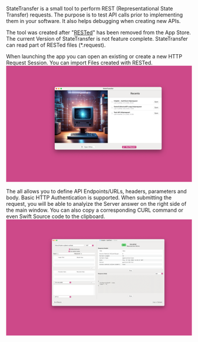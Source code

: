 StateTransfer is a small tool to perform REST (Representational State Transfer) requests. The purpose is to test API calls prior to implementing them in your software. It also helps debugging when creating new APIs.

The tool was created after "[RESTed](https://www.helloresolven.com/portfolio/rested/)" has been removed from the App Store. The current Version of StateTransfer is not feature complete. StateTransfer can read part of RESTed files (\*.request). 

When launching the app you can open an existing or create a new HTTP Request Session. You can import Files created with RESTed.
![App Launch Window](https://github.com/holgerkrupp/StateTransfer/blob/main/Screenshots/App%20Store.png?raw=true)


The all allows you to define API Endpoints/URLs, headers, parameters and body. Basic HTTP Authentication is supported. When submitting the request, you will be able to analyize the Server answer on the right side of the main window. You can also copy a corresponding CURL command or even Swift Source code to the clipboard.
![Main Window](https://github.com/holgerkrupp/StateTransfer/blob/main/Screenshots/App%20Store%202.png?raw=true)
